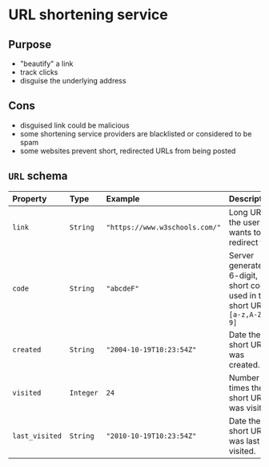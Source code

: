 # URL shortening service

## Purpose
- "beautify" a link
- track clicks
- disguise the underlying address

## Cons

- disguised link could be malicious
- some shortening service providers are blacklisted or considered to be spam
- some websites prevent short, redirected URLs from being posted

## `URL` schema

| Property       | Type      | Example                        | Description                                                                  |
| :------------- | :-------- | :----------------------------- | :--------------------------------------------------------------------------- |
| `link`         | `String`  | `"https://www.w3schools.com/"` | Long URL the user wants to redirect to.                                      |
| `code`         | `String`  | `"abcdeF"`                     | Server generated, 6-digit, short code used in the short URL. `[a-z,A-Z,0-9]` |
| `created`      | `String`    | `"2004-10-19T10:23:54Z"`         | Date the short URL was created.                                              |
| `visited`      | `Integer` | `24`                           | Number of times the short URL was visited.                                   |
| `last_visited` | `String`    | `"2010-10-19T10:23:54Z"`       | Date the short URL was last visited.                                         |

